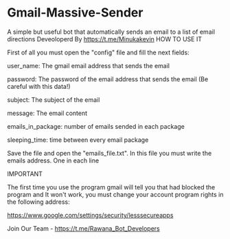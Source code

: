 # Gmail-Massive-Sender
A simple but useful bot that automatically sends an email to a list of email directions Deveoloperd By https://t.me/Minukakevin
HOW TO USE IT

First of all you must open the "config" file and fill the next fields:

user_name: The gmail email address that sends the email

password: The password of the email address that sends the email (Be careful with this data!)

subject: The subject of the email

message: The email content

emails_in_package: number of emails sended in each package

sleeping_time: time between every email package

Save the file and open the "emails_file.txt". In this file you must write the emails address. One in each line

IMPORTANT

The first time you use the program gmail will tell you that had blocked the program and It won't work, you must change your account program rights in the following address:

https://www.google.com/settings/security/lesssecureapps

Join Our Team - https://t.me/Rawana_Bot_Developers
